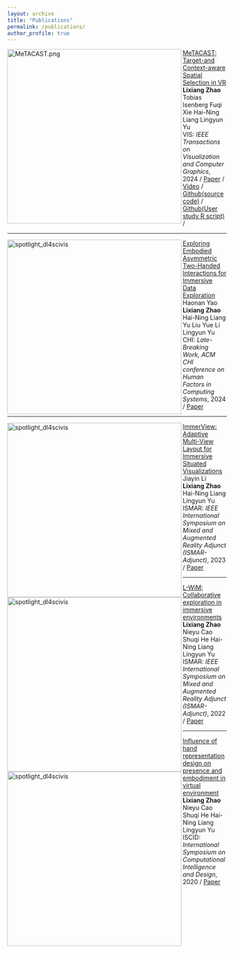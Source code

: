 ```yaml
---
layout: archive
title: "Publications"
permalink: /publications/
author_profile: true
---
```




<div class="Publications">

<div class="img"><img class="img_responsive" src="https://LixiangZhao98.github.io/assets/Publications/Figures/MeTACAST.png" style="border:1px solid black height:100px;width:400px;" alt="MeTACAST.png" align="left">
</div>
  <div class="text">
    <div class="title"><a name="MeTACAST" href="https://ieeexplore.ieee.org/document/10292508/">MeTACAST: Target-and Context-aware Spatial Selection in VR</a>
    </div> 
    <div class="authors">
	    <span class="author"><b>Lixiang Zhao</b></span>
	    <span class="author">Tobias Isenberg</span>
	    <span class="author">Fuqi Xie</span>
	    <span class="author">Hai-Ning Liang</span>
	    <span class="author">Lingyun Yu</span>
    </div>
    <div>
                  <span class="venue">VIS: <i>IEEE Transactions on Visualization and Computer Graphics</i>, 2024</span> /
                  <span class="tag"><a href="https://LixiangZhao98.github.io/assets/Publications/Papers/MeTACAST.pdf">Paper</a></span> /
	           <span class="tag"><a href="https://LixiangZhao98.github.io/assets/Publications/Videos/MeTACAST_Video.mp4">Video</a></span> /
	   	  <span class="tag"><a href="https://github.com/LixiangZhao98/MeTACAST">Github(source code)</a></span> /
	   	 <span class="tag"><a href="https://github.com/LixiangZhao98/MeTACAST-study">Github(User study R script)</a></span> /
    </div>
  </div>
	

<hr>
	
<div class="img"><img class="img_responsive" src="https://LixiangZhao98.github.io/assets/Publications/Figures/EEA.png" style="border:1px solid black height:100px;width:400px;" alt="spotlight_dl4scivis" align="left">
</div>
  <div class="text">
    <div class="title"><a name="EEA" href="https://dl.acm.org/doi/fullHtml/10.1145/3613905.3650777">Exploring Embodied Asymmetric Two-Handed Interactions for Immersive Data Exploration</a>
    </div> 
    <div class="authors">
	    <span class="author">Haonan Yao</span>
	    <span class="author"><b>Lixiang Zhao</b></span>
	    <span class="author">Hai-Ning Liang</span>
	    <span class="author">Yu Liu</span>
	    <span class="author">Yue Li</span>
	    <span class="author">Lingyun Yu</span>
    </div>
    <div>
                  <span class="venue">CHI: <i>Late-Breaking Work, ACM CHI conference on Human Factors in Computing Systems</i>, 2024</span> /
                  <span class="tag"><a href="https://LixiangZhao98.github.io/assets/Publications/Papers/EEA.pdf">Paper</a></span>
    </div>
  </div>
	

<hr>
	
<div class="img"><img class="img_responsive" src="https://LixiangZhao98.github.io/assets/Publications/Figures/ImmerView.png" style="border:1px solid black height:100px;width:400px;" alt="spotlight_dl4scivis" align="left">
</div>
  <div class="text">
    <div class="title"><a name="ImmerView" href="https://ieeexplore.ieee.org/abstract/document/10322236">ImmerView: Adaptive Multi-View Layout for Immersive Situated Visualizations</a>
    </div> 
    <div class="authors">
	    <span class="author">Jiayin Li</span>
	    <span class="author"><b>Lixiang Zhao</b></span>
	    <span class="author">Hai-Ning Liang</span>
	    <span class="author">Lingyun Yu</span>
    </div>
    <div>
                  <span class="venue">ISMAR: <i>IEEE International Symposium on Mixed and Augmented Reality Adjunct (ISMAR-Adjunct)</i>, 2023</span> /
                  <span class="tag"><a href="https://LixiangZhao98.github.io/assets/Publications/Papers/ImmerView.pdf">Paper</a></span>
    </div>
  </div>

 <hr>
	
<div class="img"><img class="img_responsive" src="https://LixiangZhao98.github.io/assets/Publications/Figures/L_Wim.png" style="border:1px solid black height:100px;width:400px;" alt="spotlight_dl4scivis" align="left">
</div>
  <div class="text">
    <div class="title"><a name="L-Wim" href="https://ieeexplore.ieee.org/abstract/document/9974567">L-WiM: Collaborative exploration in immersive environments</a>
    </div> 
    <div class="authors">
	    <span class="author"><b>Lixiang Zhao</b></span>
	    <span class="author">Nieyu Cao</span>
	    <span class="author">Shuqi He</span>
	    <span class="author">Hai-Ning Liang</span>
	    <span class="author">Lingyun Yu</span>
    </div>
    <div>
                  <span class="venue">ISMAR: <i>IEEE International Symposium on Mixed and Augmented Reality Adjunct (ISMAR-Adjunct)</i>, 2022</span> /
                  <span class="tag"><a href="https://LixiangZhao98.github.io/assets/Publications/Papers/L-Wim.pdf">Paper</a></span>
    </div>
  </div>

   <hr>
	
<div class="img"><img class="img_responsive" src="https://LixiangZhao98.github.io/assets/Publications/Figures/IHR.png" style="border:1px solid black height:100px;width:400px;" alt="spotlight_dl4scivis" align="left">
</div>
  <div class="text">
    <div class="title"><a name="IHR" href="https://ieeexplore.ieee.org/abstract/document/9325719">Influence of hand representation design on presence and embodiment in virtual environment</a>
    </div> 
    <div class="authors">
	    <span class="author"><b>Lixiang Zhao</b></span>
	    <span class="author">Nieyu Cao</span>
	    <span class="author">Shuqi He</span>
	    <span class="author">Hai-Ning Liang</span>
	    <span class="author">Lingyun Yu</span>
    </div>
    <div>
                  <span class="venue">ISCID: <i>International Symposium on Computational Intelligence and Design</i>, 2020</span> /
                  <span class="tag"><a href="https://LixiangZhao98.github.io/assets/Publications/Papers/IHR.pdf">Paper</a></span>
    </div>
  </div>
  
 </div>
